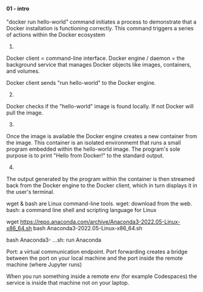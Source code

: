 #### 01 - intro

"docker run hello-world" command initiates a process to demonstrate that a Docker installation is functioning correctly. This command triggers a series of actions within the Docker ecosystem

1. 
Docker client = command-line interface. 
Docker engine / daemon = the background service that manages Docker objects like images, containers, and volumes.

Docker client sends "run hello-world" to the Docker engine.

2.
Docker checks if the "hello-world" image is found locally. If not Docker will pull the image.

3.
Once the image is available the Docker engine creates a new container from the image. This container is an isolated environmemt that runs a small program embedded within the hello-world image. The program's sole purpose is to print "Hello from Docker!" to the standard output.

4.
The output generated by the program within the container is then streamed back from the Docker engine to the Docker client, which in turn displays it in the user's terminal.


wget & bash are Linux command-line tools. 
wget: download from the web. 
bash: a command line shell and scripting language for Linux

wget https://repo.anaconda.com/archive/Anaconda3-2022.05-Linux-x86_64.sh
bash Anaconda3-2022.05-Linux-x86_64.sh  

bash Anaconda3- ...sh: run Anaconda


Port: a virtual communication endpoint. Port forwarding creates a bridge between the port on your local machine and the port inside the remote machine (where Jupyter runs)

When you run something inside a remote env (for example Codespaces) the service is inside that machine not on your laptop. 


